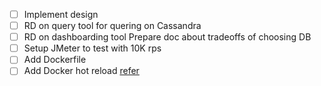 - [ ] Implement design
- [ ] RD on query tool for quering on Cassandra
- [ ] RD on dashboarding tool
      Prepare doc about tradeoffs of
      choosing DB
- [ ] Setup JMeter to test with 10K rps
- [ ] Add Dockerfile
- [ ] Add Docker hot reload [refer](https://medium.easyread.co/today-i-learned-golang-live-reload-for-development-using-docker-compose-air-ecc688ee076)
